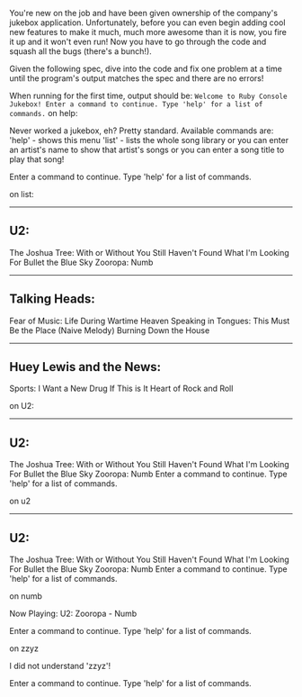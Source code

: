 You're new on the job and have been given ownership of the company's jukebox application. Unfortunately, before you can even begin adding cool new features to make it much, much more awesome than it is now, you fire it up and it won't even run! Now you have to go through the code and squash all the bugs (there's a bunch!).

Given the following spec, dive into the code and fix one problem at a time until the program's output matches the spec and there are no errors!

When running for the first time, output should be: 
`
Welcome to Ruby Console Jukebox!
Enter a command to continue. Type 'help' for a list of commands.
`
on help:

Never worked a jukebox, eh? Pretty standard. Available commands are:
'help' - shows this menu
'list' - lists the whole song library
or you can enter an artist's name to show that artist's songs
or you can enter a song title to play that song!

Enter a command to continue. Type 'help' for a list of commands.

on list:

---------------
U2:
---------------
The Joshua Tree:
  With or Without You
	Still Haven't Found What I'm Looking For
	Bullet the Blue Sky
Zooropa:
	Numb

---------------
Talking Heads:
---------------
Fear of Music:
	Life During Wartime
	Heaven
Speaking in Tongues:
	This Must Be the Place (Naive Melody)
	Burning Down the House

---------------
Huey Lewis and the News:
---------------
Sports:
	I Want a New Drug
	If This is It
	Heart of Rock and Roll


on U2:

---------------
U2:
---------------
The Joshua Tree:
	With or Without You
	Still Haven't Found What I'm Looking For
	Bullet the Blue Sky
Zooropa:
	Numb
Enter a command to continue. Type 'help' for a list of commands.

on u2

---------------
U2:
---------------
The Joshua Tree:
	With or Without You
	Still Haven't Found What I'm Looking For
	Bullet the Blue Sky
Zooropa:
	Numb
Enter a command to continue. Type 'help' for a list of commands.

on numb

Now Playing: U2: Zooropa - Numb

Enter a command to continue. Type 'help' for a list of commands.

on zzyz

I did not understand 'zzyz'!

Enter a command to continue. Type 'help' for a list of commands.